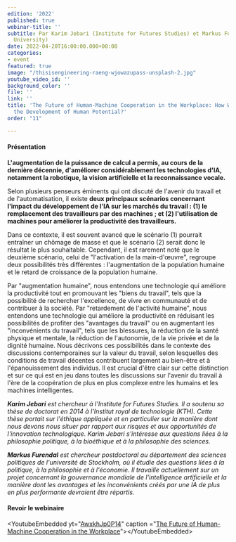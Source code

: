 ```yaml
---
edition: '2022'
published: true
webinar-title: ''
subtitle: Par Karim Jebari (Institute for Futures Studies) et Markus Furendal (Stockholm
  University)
date: 2022-04-20T16:00:00.000+00:00
categories:
- event
featured: true
image: "/thisisengineering-raeng-wjowazupass-unsplash-2.jpg"
youtube_video_id: ''
background_color: ''
file: ''
link: ''
title: 'The Future of Human-Machine Cooperation in the Workplace: How Will AI Impact
  the Development of Human Potential?'
order: "11"

---
```

#### Présentation

**L'augmentation de la puissance de calcul a permis, au cours de la dernière décennie, d'améliorer considérablement les technologies d'IA, notamment la robotique, la vision artificielle et la reconnaissance vocale.**

Selon plusieurs penseurs éminents qui ont discuté de l'avenir du travail et de l'automatisation, il existe **deux principaux scénarios concernant l'impact du développement de l'IA sur les marchés du travail : (1) le remplacement des travailleurs par des machines ; et (2) l'utilisation de machines pour améliorer la productivité des travailleurs.**

Dans ce contexte, il est souvent avancé que le scénario (1) pourrait entraîner un chômage de masse et que le scénario (2) serait donc le résultat le plus souhaitable. Cependant, il est rarement noté que le deuxième scénario, celui de "l'activation de la main-d'œuvre", regroupe deux possibilités très différentes : l'augmentation de la population humaine et le retard de croissance de la population humaine.

Par "augmentation humaine", nous entendons une technologie qui améliore la productivité tout en promouvant les "biens du travail", tels que la possibilité de rechercher l'excellence, de vivre en communauté et de contribuer à la société. Par "retardement de l'activité humaine", nous entendons une technologie qui améliore la productivité en réduisant les possibilités de profiter des "avantages du travail" ou en augmentant les "inconvénients du travail", tels que les blessures, la réduction de la santé physique et mentale, la réduction de l'autonomie, de la vie privée et de la dignité humaine. Nous décrivons ces possibilités dans le contexte des discussions contemporaines sur la valeur du travail, selon lesquelles des conditions de travail décentes contribuent largement au bien-être et à l'épanouissement des individus. Il est crucial d'être clair sur cette distinction et sur ce qui est en jeu dans toutes les discussions sur l'avenir du travail à l'ère de la coopération de plus en plus complexe entre les humains et les machines intelligentes.

**_Karim Jebari_** _est chercheur à l'Institute for Futures Studies. Il a soutenu sa thèse de doctorat en 2014 à l'Institut royal de technologie (KTH). Cette thèse portait sur l'éthique appliquée et en particulier sur la manière dont nous devons nous situer par rapport aux risques et aux opportunités de l'innovation technologique. Karim Jebari s'intéresse aux questions liées à la philosophie politique, à la bioéthique et à la philosophie des sciences._

**_Markus Furendal_** _est chercheur postdoctoral au département des sciences politiques de l'université de Stockholm, où il étudie des questions liées à la politique, à la philosophie et à l'économie. Il travaille actuellement sur un projet concernant la gouvernance mondiale de l'intelligence artificielle et la manière dont les avantages et les inconvénients créés par une IA de plus en plus performante devraient être répartis._

#### Revoir le webinaire

<YoutubeEmbedded yt="[AwxkhJp0P14](https://www.youtube.com/embed/AwxkhJp0P14 "https://www.youtube.com/embed/awxkhjp0p14")" caption ="[The Future of Human-Machine Cooperation in the Workplace](https://www.youtube.com/watch?v=AwxkhJp0P14 "https://www.youtube.com/watch?v=awxkhjp0p14")"></YoutubeEmbedded>
